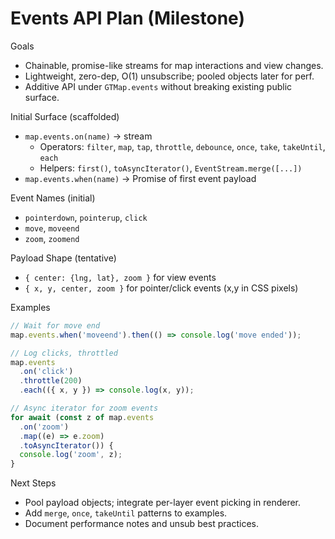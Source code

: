 # Events API Plan (Milestone)

Goals

- Chainable, promise-like streams for map interactions and view changes.
- Lightweight, zero-dep, O(1) unsubscribe; pooled objects later for perf.
- Additive API under `GTMap.events` without breaking existing public surface.

Initial Surface (scaffolded)

- `map.events.on(name)` → stream
  - Operators: `filter`, `map`, `tap`, `throttle`, `debounce`, `once`, `take`, `takeUntil`, `each`
  - Helpers: `first()`, `toAsyncIterator()`, `EventStream.merge([...])`
- `map.events.when(name)` → Promise of first event payload

Event Names (initial)

- `pointerdown`, `pointerup`, `click`
- `move`, `moveend`
- `zoom`, `zoomend`

Payload Shape (tentative)

- `{ center: {lng, lat}, zoom }` for view events
- `{ x, y, center, zoom }` for pointer/click events (x,y in CSS pixels)

Examples

```ts
// Wait for move end
map.events.when('moveend').then(() => console.log('move ended'));

// Log clicks, throttled
map.events
  .on('click')
  .throttle(200)
  .each(({ x, y }) => console.log(x, y));

// Async iterator for zoom events
for await (const z of map.events
  .on('zoom')
  .map((e) => e.zoom)
  .toAsyncIterator()) {
  console.log('zoom', z);
}
```

Next Steps

- Pool payload objects; integrate per-layer event picking in renderer.
- Add `merge`, `once`, `takeUntil` patterns to examples.
- Document performance notes and unsub best practices.
